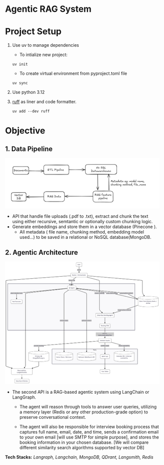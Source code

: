 # Agentic RAG System


# Project Setup

1. Use uv to manage dependencies
    * To intialize new project:
    ```
    uv init
    ```

    * To create virtual environment from pyproject.toml file
    ```
    uv sync
    ```


2. Use python 3.12

3. [ruff](https://docs.astral.sh/ruff/) as liner and code formatter.

    ```
    uv add --dev ruff
    ```


# Objective
## 1. Data Pipeline

![Data Pipeline](assets/arch/image.png)


* API that handle file uploads (.pdf to .txt), extract and chunk the text using either recursive, semtantic or optionally custom chunking logic.
* Generate embeddings and store them in a vector database (Pinecone ).
    * All metadata ( file name, chunking method, embedding model used...) to be saved in a relational or NoSQL database(MongoDB.



## 2. Agentic Architecture

![AgenticRAG](assets/arch/agentic_rag.png)

* The second API is a RAG-based agentic system using LangChain or LangGraph. 
    * The agent will reason through tools to answer user queries, utilizing a memory layer (Redis or any other production-grade option) to preserve conversational context. 

    * The agent will also be responsible for interview booking process that captures full name, email, date, and time, sends a confirmation email to your own email [will use SMTP for simple purpose], and stores the booking information in your chosen database. 
    [We will compare different similarity search algorithms supported by vector DB]



**Tech Stacks:** *Langraph, Langchain, MongoDB, QDrant, Langsmith, Redis*

